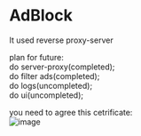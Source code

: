 # AdBlock
It used reverse proxy-server


plan for future:<br>
do server-proxy(completed);<br>
do filter ads(completed);<br>
do logs(uncompleted);<br>
do ui(uncompleted);<br>

you need to agree this cetrificate:<br>
![image](https://github.com/zhGorbachov/AdBlock/assets/115892673/c788a95a-3cd1-4d4b-aa6c-155dccb14c40)
